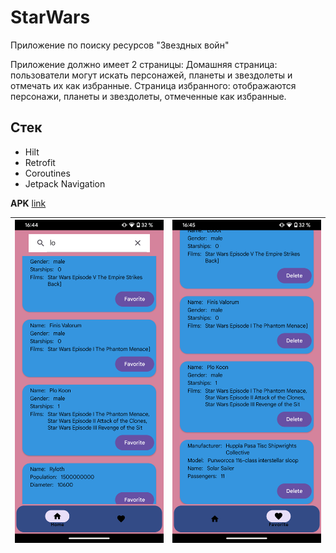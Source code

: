 # StarWars
Приложение по поиску ресурсов "Звездных войн"

Приложение должно имеет 2 страницы:
Домашняя страница: пользователи могут искать персонажей, планеты и звездолеты и отмечать их как избранные.
Страница избранного: отображаются персонажи, планеты и звездолеты, отмеченные как избранные.

## Стек
* Hilt
* Retrofit
* Coroutines
* Jetpack Navigation

**APK** <a href="https://github.com/binnyatoff/StarWars/blob/master/app/release/app-release.apk" target="_blank">link</a>


| ![Screenshot 1.](./screenshots/Screenshot_1.png) | ![Screenshot 2.](./screenshots/Screenshot_2.png) |
|--------------------------------------------------|--------------------------------------------------|